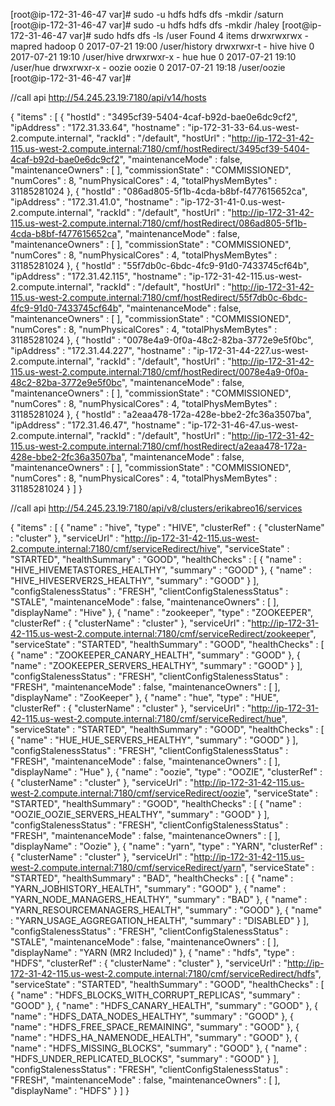 
[root@ip-172-31-46-47 var]# sudo -u hdfs hdfs dfs -mkdir /saturn
[root@ip-172-31-46-47 var]# sudo -u hdfs hdfs dfs -mkdir /haley
[root@ip-172-31-46-47 var]# sudo hdfs dfs -ls /user
Found 4 items
drwxrwxrwx   - mapred hadoop          0 2017-07-21 19:00 /user/history
drwxrwxr-t   - hive   hive            0 2017-07-21 19:10 /user/hive
drwxrwxr-x   - hue    hue             0 2017-07-21 19:10 /user/hue
drwxrwxr-x   - oozie  oozie           0 2017-07-21 19:18 /user/oozie
[root@ip-172-31-46-47 var]#


//call api  http://54.245.23.19:7180/api/v14/hosts

{
  "items" : [ {
    "hostId" : "3495cf39-5404-4caf-b92d-bae0e6dc9cf2",
    "ipAddress" : "172.31.33.64",
    "hostname" : "ip-172-31-33-64.us-west-2.compute.internal",
    "rackId" : "/default",
    "hostUrl" : "http://ip-172-31-42-115.us-west-2.compute.internal:7180/cmf/hostRedirect/3495cf39-5404-4caf-b92d-bae0e6dc9cf2",
    "maintenanceMode" : false,
    "maintenanceOwners" : [ ],
    "commissionState" : "COMMISSIONED",
    "numCores" : 8,
    "numPhysicalCores" : 4,
    "totalPhysMemBytes" : 31185281024
  }, {
    "hostId" : "086ad805-5f1b-4cda-b8bf-f477615652ca",
    "ipAddress" : "172.31.41.0",
    "hostname" : "ip-172-31-41-0.us-west-2.compute.internal",
    "rackId" : "/default",
    "hostUrl" : "http://ip-172-31-42-115.us-west-2.compute.internal:7180/cmf/hostRedirect/086ad805-5f1b-4cda-b8bf-f477615652ca",
    "maintenanceMode" : false,
    "maintenanceOwners" : [ ],
    "commissionState" : "COMMISSIONED",
    "numCores" : 8,
    "numPhysicalCores" : 4,
    "totalPhysMemBytes" : 31185281024
  }, {
    "hostId" : "55f7db0c-6bdc-4fc9-91d0-7433745cf64b",
    "ipAddress" : "172.31.42.115",
    "hostname" : "ip-172-31-42-115.us-west-2.compute.internal",
    "rackId" : "/default",
    "hostUrl" : "http://ip-172-31-42-115.us-west-2.compute.internal:7180/cmf/hostRedirect/55f7db0c-6bdc-4fc9-91d0-7433745cf64b",
    "maintenanceMode" : false,
    "maintenanceOwners" : [ ],
    "commissionState" : "COMMISSIONED",
    "numCores" : 8,
    "numPhysicalCores" : 4,
    "totalPhysMemBytes" : 31185281024
  }, {
    "hostId" : "0078e4a9-0f0a-48c2-82ba-3772e9e5f0bc",
    "ipAddress" : "172.31.44.227",
    "hostname" : "ip-172-31-44-227.us-west-2.compute.internal",
    "rackId" : "/default",
    "hostUrl" : "http://ip-172-31-42-115.us-west-2.compute.internal:7180/cmf/hostRedirect/0078e4a9-0f0a-48c2-82ba-3772e9e5f0bc",
    "maintenanceMode" : false,
    "maintenanceOwners" : [ ],
    "commissionState" : "COMMISSIONED",
    "numCores" : 8,
    "numPhysicalCores" : 4,
    "totalPhysMemBytes" : 31185281024
  }, {
    "hostId" : "a2eaa478-172a-428e-bbe2-2fc36a3507ba",
    "ipAddress" : "172.31.46.47",
    "hostname" : "ip-172-31-46-47.us-west-2.compute.internal",
    "rackId" : "/default",
    "hostUrl" : "http://ip-172-31-42-115.us-west-2.compute.internal:7180/cmf/hostRedirect/a2eaa478-172a-428e-bbe2-2fc36a3507ba",
    "maintenanceMode" : false,
    "maintenanceOwners" : [ ],
    "commissionState" : "COMMISSIONED",
    "numCores" : 8,
    "numPhysicalCores" : 4,
    "totalPhysMemBytes" : 31185281024
  } ]
}


//call api  http://54.245.23.19:7180/api/v8/clusters/erikabreo16/services


{
  "items" : [ {
    "name" : "hive",
    "type" : "HIVE",
    "clusterRef" : {
      "clusterName" : "cluster"
    },
    "serviceUrl" : "http://ip-172-31-42-115.us-west-2.compute.internal:7180/cmf/serviceRedirect/hive",
    "serviceState" : "STARTED",
    "healthSummary" : "GOOD",
    "healthChecks" : [ {
      "name" : "HIVE_HIVEMETASTORES_HEALTHY",
      "summary" : "GOOD"
    }, {
      "name" : "HIVE_HIVESERVER2S_HEALTHY",
      "summary" : "GOOD"
    } ],
    "configStalenessStatus" : "FRESH",
    "clientConfigStalenessStatus" : "STALE",
    "maintenanceMode" : false,
    "maintenanceOwners" : [ ],
    "displayName" : "Hive"
  }, {
    "name" : "zookeeper",
    "type" : "ZOOKEEPER",
    "clusterRef" : {
      "clusterName" : "cluster"
    },
    "serviceUrl" : "http://ip-172-31-42-115.us-west-2.compute.internal:7180/cmf/serviceRedirect/zookeeper",
    "serviceState" : "STARTED",
    "healthSummary" : "GOOD",
    "healthChecks" : [ {
      "name" : "ZOOKEEPER_CANARY_HEALTH",
      "summary" : "GOOD"
    }, {
      "name" : "ZOOKEEPER_SERVERS_HEALTHY",
      "summary" : "GOOD"
    } ],
    "configStalenessStatus" : "FRESH",
    "clientConfigStalenessStatus" : "FRESH",
    "maintenanceMode" : false,
    "maintenanceOwners" : [ ],
    "displayName" : "ZooKeeper"
  }, {
    "name" : "hue",
    "type" : "HUE",
    "clusterRef" : {
      "clusterName" : "cluster"
    },
    "serviceUrl" : "http://ip-172-31-42-115.us-west-2.compute.internal:7180/cmf/serviceRedirect/hue",
    "serviceState" : "STARTED",
    "healthSummary" : "GOOD",
    "healthChecks" : [ {
      "name" : "HUE_HUE_SERVERS_HEALTHY",
      "summary" : "GOOD"
    } ],
    "configStalenessStatus" : "FRESH",
    "clientConfigStalenessStatus" : "FRESH",
    "maintenanceMode" : false,
    "maintenanceOwners" : [ ],
    "displayName" : "Hue"
  }, {
    "name" : "oozie",
    "type" : "OOZIE",
    "clusterRef" : {
      "clusterName" : "cluster"
    },
    "serviceUrl" : "http://ip-172-31-42-115.us-west-2.compute.internal:7180/cmf/serviceRedirect/oozie",
    "serviceState" : "STARTED",
    "healthSummary" : "GOOD",
    "healthChecks" : [ {
      "name" : "OOZIE_OOZIE_SERVERS_HEALTHY",
      "summary" : "GOOD"
    } ],
    "configStalenessStatus" : "FRESH",
    "clientConfigStalenessStatus" : "FRESH",
    "maintenanceMode" : false,
    "maintenanceOwners" : [ ],
    "displayName" : "Oozie"
  }, {
    "name" : "yarn",
    "type" : "YARN",
    "clusterRef" : {
      "clusterName" : "cluster"
    },
    "serviceUrl" : "http://ip-172-31-42-115.us-west-2.compute.internal:7180/cmf/serviceRedirect/yarn",
    "serviceState" : "STARTED",
    "healthSummary" : "BAD",
    "healthChecks" : [ {
      "name" : "YARN_JOBHISTORY_HEALTH",
      "summary" : "GOOD"
    }, {
      "name" : "YARN_NODE_MANAGERS_HEALTHY",
      "summary" : "BAD"
    }, {
      "name" : "YARN_RESOURCEMANAGERS_HEALTH",
      "summary" : "GOOD"
    }, {
      "name" : "YARN_USAGE_AGGREGATION_HEALTH",
      "summary" : "DISABLED"
    } ],
    "configStalenessStatus" : "FRESH",
    "clientConfigStalenessStatus" : "STALE",
    "maintenanceMode" : false,
    "maintenanceOwners" : [ ],
    "displayName" : "YARN (MR2 Included)"
  }, {
    "name" : "hdfs",
    "type" : "HDFS",
    "clusterRef" : {
      "clusterName" : "cluster"
    },
    "serviceUrl" : "http://ip-172-31-42-115.us-west-2.compute.internal:7180/cmf/serviceRedirect/hdfs",
    "serviceState" : "STARTED",
    "healthSummary" : "GOOD",
    "healthChecks" : [ {
      "name" : "HDFS_BLOCKS_WITH_CORRUPT_REPLICAS",
      "summary" : "GOOD"
    }, {
      "name" : "HDFS_CANARY_HEALTH",
      "summary" : "GOOD"
    }, {
      "name" : "HDFS_DATA_NODES_HEALTHY",
      "summary" : "GOOD"
    }, {
      "name" : "HDFS_FREE_SPACE_REMAINING",
      "summary" : "GOOD"
    }, {
      "name" : "HDFS_HA_NAMENODE_HEALTH",
      "summary" : "GOOD"
    }, {
      "name" : "HDFS_MISSING_BLOCKS",
      "summary" : "GOOD"
    }, {
      "name" : "HDFS_UNDER_REPLICATED_BLOCKS",
      "summary" : "GOOD"
    } ],
    "configStalenessStatus" : "FRESH",
    "clientConfigStalenessStatus" : "FRESH",
    "maintenanceMode" : false,
    "maintenanceOwners" : [ ],
    "displayName" : "HDFS"
  } ]
}
